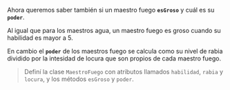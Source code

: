 Ahora queremos saber también si un maestro fuego **`esGroso`** y cuál es su **`poder`**. 

Al igual que para los maestros agua, un maestro fuego es groso cuando su habilidad es mayor a 5.

En cambio el **`poder`** de los maestros fuego se calcula como su nivel de rabia dividido por la intesidad de locura que son propios de cada maestro fuego.

> Definí la clase `MaestroFuego` con atributos llamados `habilidad`, `rabia` y `locura`, y los métodos `esGroso` y `poder`.